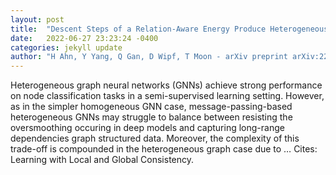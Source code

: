 ```yaml
---
layout: post
title:  "Descent Steps of a Relation-Aware Energy Produce Heterogeneous Graph Neural Networks"
date:   2022-06-27 23:23:24 -0400
categories: jekyll update
author: "H Ahn, Y Yang, Q Gan, D Wipf, T Moon - arXiv preprint arXiv:2206.11081, 2022"
---
```

Heterogeneous graph neural networks (GNNs) achieve strong performance on node classification tasks in a semi-supervised learning setting. However, as in the simpler homogeneous GNN case, message-passing-based heterogeneous GNNs may struggle to balance between resisting the oversmoothing occuring in deep models and capturing long-range dependencies graph structured data. Moreover, the complexity of this trade-off is compounded in the heterogeneous graph case due to …
Cites: ‪Learning with Local and Global Consistency.‬  